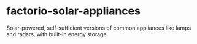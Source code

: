 # factorio-solar-appliances
Solar-powered, self-sufficient versions of common appliances like lamps and radars, with built-in energy storage

